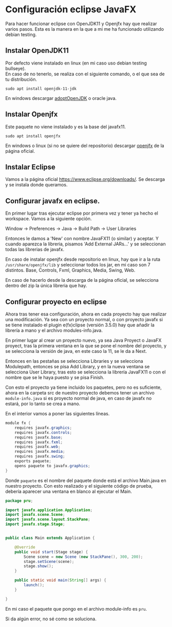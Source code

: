  
# Configuración eclipse JavaFX

Para hacer funcionar eclipse con OpenJDK11 y Openjfx hay que realizar varios pasos. Esta es la manera en la que a mi me ha funcionado utilizando debian testing.

## Instalar OpenJDK11

Por defecto viene instalado en linux (en mi caso uso debian testing bullseye).  
En caso de no tenerlo, se realiza con el siguiente comando, o el que sea de tu distribución.

`sudo apt install openjdk-11-jdk`

En windows descargar [adoptOpenJDK](https://adoptopenjdk.net/?variant=openjdk11&jvmVariant=hotspot) o oracle java.

## Instalar Openjfx

Este paquete no viene instalado y es la base del javafx11.

`sudo apt install openjfx`

En windows o linux (si no se quiere del repositorio) descargar [openjfx](https://openjfx.io/) de la página oficial.

## Instalar Eclipse

Vamos a la página oficial https://www.eclipse.org/downloads/. Se descarga y se instala donde queramos.

## Configurar javafx en eclipse.

En primer lugar tras ejecutar eclipse por primera vez y tener ya hecho el workspace. Vamos a la siguiente opción.

Window -> Preferences -> Java -> Build Path -> User Libraries

Entonces le damos a 'New' con nombre JavaFX11 (o similar) y aceptar. Y cuando aparezca la libreria, pisamos 'Add External JARs...' y se seleccionan todas las librerias de javafx.

En caso de instalar openjfx desde repositorio en linux, hay que ir a la ruta `/usr/share/openjfx/lib` y seleccionar todos los jar, en mi caso son 7 distintos. Base, Controls, Fxml, Graphics, Media, Swing, Web.

En caso de hacerlo desde la descarga de la página oficial, se selecciona dentro del zip la única libreria que hay.

## Configurar proyecto en eclipse

Ahora tras tener esa configuración, ahora en cada proyecto hay que realizar una modificación. Ya sea con un proyecto normal, o con proyecto javafx si se tiene instalado el plugin e(fx)clipse (versión 3.5.0) hay que añadir la librería a mano y el archivo modules-info.java.

En primer lugar al crear un proyecto nuevo, ya sea Java Proyect o JavaFX proyect, tras la primera ventana en la que se pone el nombre del proyecto, y se selecciona la versión de java, en este caso la 11, se le da a Next.

Entonces en las pestañas se selecciona Libraries y se selecciona Modulepath, entonces se pisa Add Library, y en la nueva ventana se selecciona User Library, tras esto se selecciona la librería JavaFX11 o con el nombre que se le haya puesto y se pisa Finish.

Con esto el proyecto ya tiene incluido los paquetes, pero no es suficiente, ahora en la carpeta src de nuestro proyecto debemos tener un archivo `module-info.java` si es proyecto normal de java, en caso de javafx no estará, por lo tanto se crea a mano.

En el interior vamos a poner las siguientes líneas.

```java
module fx {
	requires javafx.graphics;
	requires javafx.controls;
	requires javafx.base;
	requires javafx.fxml;
	requires javafx.web;
	requires javafx.media;
	requires javafx.swing;
	exports paquete;
	opens paquete to javafx.graphics;
}
```
Donde `paquete` es el nombre del paquete donde está el archivo Main.java en nuestro proyecto. Con esto realizado y el siguiente código de prueba, debería aparecer una ventana en blanco al ejecutar el Main.

```java
package pru;

import javafx.application.Application;
import javafx.scene.Scene;
import javafx.scene.layout.StackPane;
import javafx.stage.Stage;


public class Main extends Application {

    @Override
    public void start(Stage stage) {
        Scene scene = new Scene (new StackPane(), 300, 200);
        stage.setScene(scene);
        stage.show();
    }

    public static void main(String[] args) {
        launch();
    }

}

```
En mi caso el paquete que pongo en el archivo module-info es `pru`.

Si da algún error, no sé como se soluciona.